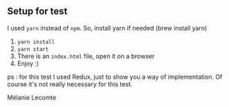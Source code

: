 ## Setup for test

I used `yarn` instead of `npm`.
So, install yarn if needed (brew install yarn)

1. `yarn install`
2. `yarn start`
3. There is an `index.html` file, open it on a browser
3. Enjoy :)

ps : for this test I used Redux, just to show you a way of implementation.
Of course it's not really necessary for this test.

Mélanie Lecomte